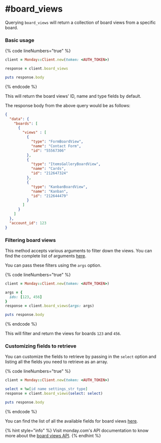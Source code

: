 # #board\_views

Querying `board_views` will return a collection of board views from a specific board.

### Basic usage

{% code lineNumbers="true" %}
```ruby
client = Monday::Client.new(token: <AUTH_TOKEN>)

response = client.board_views

puts response.body
```
{% endcode %}

This will return the board views' ID, name and type fields by default.

The response body from the above query would be as follows:

```json
{
  "data": {
    "boards": [
      {
        "views" : [
          {
            "type": "FormBoardView",
            "name": "Contact Form",
            "id": "55567306"
          },
          {
            "type": "ItemsGalleryBoardView",
            "name": "Cards",
            "id": "212647324"
          },
          {
            "type": "KanbanBoardView",
            "name": "Kanban",
            "id": "212644479"
          }
        ]
      }
    ]
  },
  "account_id": 123
}
```

### Filtering board views

This method accepts various arguments to filter down the views. You can find the complete list of arguments [here](https://developer.monday.com/api-reference/docs/board-view-queries#arguments).

You can pass these filters using the `args` option.

{% code lineNumbers="true" %}
```ruby
client = Monday::Client.new(token: <AUTH_TOKEN>)

args = {
  ids: [123, 456]
}
response = client.board_views(args: args)

puts response.body
```
{% endcode %}

This will filter and return the views for boards `123` and `456`.

### Customizing fields to retrieve

You can customize the fields to retrieve by passing in the `select` option and listing all the fields you need to retrieve as an array.

{% code lineNumbers="true" %}
```ruby
client = Monday::Client.new(token: <AUTH_TOKEN>)

select = %w[id name settings_str type]
response = client.board_views(select: select)

puts response.body
```
{% endcode %}

You can find the list of all the available fields for board views [here](https://developer.monday.com/api-reference/docs/board-view-queries#fields).

{% hint style="info" %}
Visit monday.com's API documentation to know more about the [board views API](https://developer.monday.com/api-reference/docs/board-view-queries).
{% endhint %}
